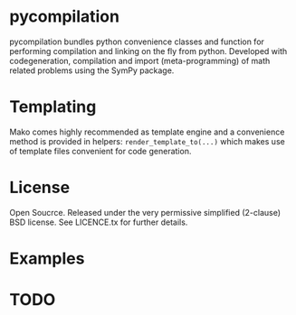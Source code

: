 pycompilation
=========

pycompilation bundles python convenience classes and function for performing compilation
and linking on the fly from python. Developed with codegeneration, compilation and
import (meta-programming) of math related problems using the SymPy package.

# Templating

Mako comes highly recommended as template engine and a convenience method is provided in helpers:
`render_template_to(...)` which makes use of template files convenient for code generation.

# License
Open Soucrce. Released under the very permissive simplified (2-clause) BSD license. See LICENCE.tx for further details.

# Examples

# TODO

